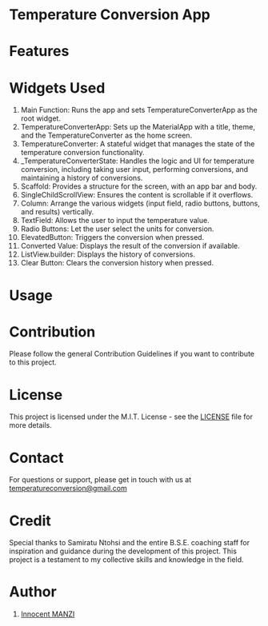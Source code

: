 # Temperature Conversion App

# Features

# Widgets Used

1. Main Function:  Runs the app and sets TemperatureConverterApp as the root widget.
2. TemperatureConverterApp:  Sets up the MaterialApp with a title, theme, and the TemperatureConverter as the home screen.
3. TemperatureConverter:  A stateful widget that manages the state of the temperature conversion functionality.
4. _TemperatureConverterState:  Handles the logic and UI for temperature conversion, including taking user input, performing conversions, and maintaining a history of 
  conversions.
5. Scaffold:  Provides a structure for the screen, with an app bar and body.
6. SingleChildScrollView:  Ensures the content is scrollable if it overflows.
7. Column:  Arrange the various widgets (input field, radio buttons, buttons, and results) vertically.
8. TextField:  Allows the user to input the temperature value.
9. Radio Buttons:  Let the user select the units for conversion.
10. ElevatedButton:  Triggers the conversion when pressed.
11. Converted Value:  Displays the result of the conversion if available.
12. ListView.builder:  Displays the history of conversions.
13. Clear Button:  Clears the conversion history when pressed.

# Usage

# Contribution
Please follow the general Contribution Guidelines if you want to contribute to this project.

# License
This project is licensed under the M.I.T. License - see the [LICENSE](https://opensource.org/license/mit) file for more details.

# Contact
For questions or support, please get in touch with us at temperatureconversion@gmail.com

# Credit
Special thanks to Samiratu Ntohsi and the entire B.S.E. coaching staff for inspiration and guidance during the development of this project. This project is a testament to my collective skills and knowledge in the field.

# Author
 1. [Innocent MANZI](https://github.com/innocentmanzi)

